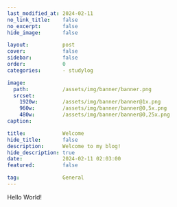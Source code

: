 ```yaml
---
last_modified_at: 2024-02-11
no_link_title:    false 
no_excerpt:       false 
hide_image:       false

layout:           post
cover:            false
sidebar:          false
order:            0
categories:       - studylog

image:
  path:           /assets/img/banner/banner.png
  srcset:
    1920w:        /assets/img/banner/banner@1x.png
    960w:         /assets/img/banner/banner@0,5x.png
    480w:         /assets/img/banner/banner@0,25x.png
caption:          

title:            Welcome
hide_title:       false
description:      Welcome to my blog!
hide_description: true
date:             2024-02-11 02:03:00
featured:         false

tag:              General
---
```


Hello World!